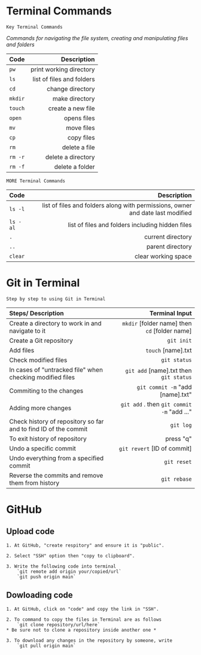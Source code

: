 # Terminal Commands

    Key Terminal Commands

*Commands for navigating the file system, creating and manipulating files and folders*



| Code  | Description   |
| :---  | ---:         |
| `pw`  | print working directory   |
| `ls` | list of files and folders         |
| `cd`  | change directory |
| `mkdir`   | make directory    | 
| `touch`   | create a new file | 
| `open`    | opens files   |
| `mv`  | move files |
| `cp`  | copy files    |
| `rm`  | delete a file     |
| `rm -r`  | delete a directory     |
| `rm -f`   | delete a folder |

    MORE Terminal Commands

| Code  | Description   |
| :---  | ---:|
| `ls -l`   | list of files and folders along with permissions, owner and date last modified    |
| `ls -al`  | list of files and folders including hidden files  |
| `.`   | current directory |
| `..`  | parent directory  |
| `clear` | clear working space |


# Git in Terminal

    Step by step to using Git in Terminal

| Steps/ Description     | Terminal Input   |
| :---  | ---:|
| Create a directory to work in and navigate to it  | `mkdir` [folder name] then `cd` [folder name]  |
| Create a Git repository   |   `git init` 
| Add files     |  `touch` [name].txt |
| Check modified files |  `git status` |
| In cases of "untracked file" when checking modified files | `git add` [name].txt then `git status`|
| Commiting to the changes| `git commit -m` "add [name].txt"|
| Adding more changes | `git add` . then `git commit -m` "add ..."
| Check history of repository so far and to find ID of the commit | `git log` |
| To exit history of repository | press "q" |
| Undo a specific commit | `git revert` [ID of commit] |
| Undo everything from a specified commit | `git reset`|
| Reverse the commits and remove them from history | `git rebase`|


# GitHub

## Upload code

    1. At GitHub, "create respitory" and ensure it is "public".
   
    2. Select "SSH" option then "copy to clipboard".
   
    3. Write the following code into terminal
        `git remote add origin your/copied/url`
        `git push origin main`


## Dowloading code

    1. At GitHub, click on "code" and copy the link in "SSH".
   
    2. To command to copy the files in Terminal are as follows
        `git clone repository/url/here`
    * Be sure not to clone a repository inside another one * 
    
    3. To download any changes in the repository by someone, write 
        `git pull origin main`